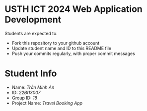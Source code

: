 USTH ICT 2024 Web Application Development
=====================================================

Students are expected to:

* Fork this repository to your github account
* Update student name and ID to this README file
* Push your commits regularly, with proper commit messages

Student Info
=======================

* Name: *Trần Minh An*
* ID: *22BI13007*
* Group ID: *18*
* Project Name: *Travel Booking App*
